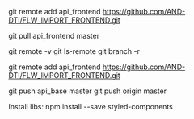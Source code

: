git remote add api_frontend https://github.com/AND-DTI/FLW_IMPORT_FRONTEND.git

git pull api_frontend master




git remote -v
git ls-remote
git branch -r 


git remote add api_frontend https://github.com/AND-DTI/FLW_IMPORT_FRONTEND.git

git push api_base master
git push origin master



Install libs:
npm install --save styled-components



